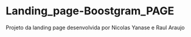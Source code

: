 # Landing_page-Boostgram_PAGE
Projeto da landing page desenvolvida por Nicolas Yanase e Raul Araujo
